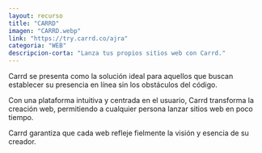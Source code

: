 ```yaml
---
layout: recurso
title: "CARRD"
imagen: "CARRD.webp"
link: "https://try.carrd.co/ajra"
categoria: "WEB"
descripcion-corta: "Lanza tus propios sitios web con Carrd."
---
```


Carrd se presenta como la solución ideal para aquellos que buscan establecer su presencia en línea sin los obstáculos del código. 

Con una plataforma intuitiva y centrada en el usuario, Carrd transforma la creación web, permitiendo a cualquier persona lanzar sitios web en poco tiempo. 

Carrd garantiza que cada web refleje fielmente la visión y esencia de su creador.